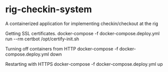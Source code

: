 # rig-checkin-system
A containerized application for implementing checkin/checkout at the rig

Getting SSL certificates.
docker-compose -f docker-compose.deploy.yml run --rm certbot /opt/certify-init.sh

Turning off containers from HTTP
docker-compose -f docker-compose.deploy.yml down

Restarting with HTTPS
docker-compose -f docker-compose.deploy.yml up
